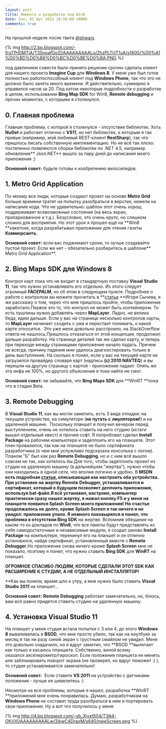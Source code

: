 ```yaml
---
layout: post
title: Немного о разработке под Win8
date: Sun, 01 Apr 2012 18:58:00 +0000
comments: true
---
```


На прошлой неделе после твита [@shwars](https://twitter.com/#!/shwars)

{% img  http://2.bp.blogspot.com/-fcsTfHDMTjA/T3SnoafGoZI/AAAAAAAAALo/ZhzPLTUT1uA/s1600/%D0%A1%D0%BD%D0%B8%D0%BC%D0%BE%D0%BA.PNG %} 

под давлением совести было принято решение срочно сделать клиент для нашего проекта **Imagine Cup** для **Windows 8**. У меня уже был готов полностью работоспособный клиент под **Windows Phone**, так что это не должно было занять много времени. И действительно, суммарно я управился часов за 20. Под катом некоторые подробности о разработке в целом, использовании **Bing Map SDK** for Win8, **Remote debugging** и прочих моментах, с которыми я столкнулся.

<!--more--> 

## 0. Главная проблема

Главная проблема, с которой я столкнулся - отсутствие библиотек. Хоть **NuGet** и работает отлично с **VS11**, но нет библиотек, к которым я так привык (например, мой любимый REST-клиент **RestSharp**), так что пришлось писать собственную имплементацию. Но не всё так плохо: постепенно появляются сборки библиотек по .NET 4.5, например обновление** Json.NET** вышло за пару дней до написания моего приложения :)

**Основной совет:** будьте готовы к изобретению велосипедов.

## 1. Metro Grid Application

По-моему все люди, которые создают проект на основе **Metro Grid** больше времени тратят на попытку разобраться в верстке, нежели на написание кода. Что не удивительно: шаблон этот очень хорош, поддерживает всевозможные состояния (на весь экран, припаркованное и т.д.). Безусловно, это очень круто, но слишком сложно для восприятия. Но этот урок я прошел ещё на **Win8 **хакатоне, когда разрабатывал приложение для чтения газеты **Коммерсантъ**.

**Основной совет:** если вас поджимают сроки, то лучше создавайте пустой проект. Если же нет - обязательно разберитесь в шаблоне** Metro Grid Application**.

## 2. Bing Maps SDK для Windows 8

Контрол карт пока что не входит в стандартную поставку **Visual Studio 11**, так что нужно устанавливать его отдельно. Из этого следует огромный **FACEPALM**, но об этом в следующем пункте. Подробнее о работе с контролом вы можете прочитать в **[статье](http://habrahabr.ru/post/139681/) **Игоря Сычева, я же расскажу о том, через что мне пришлось пройти, чтобы приложение заработало.Первое это то, что контрол <map> не может быть контейнером. То есть пушпины нужно добавлять через **MapLayer**. Ладно, не велика беда, идем дальше. Если у вас на странице несколько контролов карты, то **MapLayer** начинает сходить с ума и перестает понимать, к какой карте относится.  Это уже меня довольно расстроило, на StackOverflow ответа не нашлось.Пришлось отказаться от этой концепции, продолжил дальше разработку. На странице деталей так же сделал карту, и теперь при переходе между страницами приложение начало падать. Причем не всегда, причину падения мне удалось диагностировать только в день выступления. На сколько я понял, если у вас на текущей карте не загрузился провайдер словаря карт (надпись **(с) 2010 NAVTEQ**) и вы перешли на другую страницу с картой - приложение падает. Опять же эта инфа не 100%, но другого объяснения я пока найти не смог.

**Основной совет:** не забывайте, что **Bing Maps SDK** для **WinRT **пока что в стадии Beta. 

## 3. Remote Debugging

В **Visual Studio 11**, как вы могли заметить, есть 3 вида отладки: на текущем устройстве, на симуляторе (**не путать с эмулятором!**) и на удаленной машине.  Поскольку планшет я получил вечером перед выступлением, очень не хотелось ставить на него студию (кстати вышел отдельный квест) и прочий софт. Я попробовал сделал **Install Package** на рабочем компьютере и задеплоить его на планшете. Этот план провалился, так как на планшете не было сертификата разработчика (о чем мне услужливо подсказала консолька с логом). Планом "Б" был как раз **Remote Debugging**, но и с ним всё вышло совсем не так, как хотелось бы.Для того, чтобы задеплоить проект из студии на удаленную машину (в дальнейшем "жертва"), нужно чтобы они находились в одной сети, что вполне логично и удобно. В **MSDN **есть подробная [**статья**](http://msdn.microsoft.com/en-us/library/bt727f1t(v=vs.110).aspx), описывающая как настроить оба устройства. При установке на жертву **Remote Debugger**, устанавливается и сертификат, который в будущем позволяет деплоить приложения, используя bat-файл.Я всё установил, настроил, компьютер практически сразу нашел жертву, я нажал кнопку **F5** и у меня на планшете появился **Splash Screen** моего приложения! Но счастье продолжалось не долго, кроме **Splash Screen** я так ничего и не увидел: приложение упало. Я немного поковырялся и понял, что проблема в отсутствии** Bing SDK** на жертве. Вспомнив обещание на каком-то из докладов по **Win8**, что все пакеты будут представлять из себя самодостаточные и независимые модули, я создал заново **Install Package** на компьютере, перекинул его на планшет и он отлично установился, найдя сертификат, установленный вместе с **Remote Debugger**.Но приложение снова ничего кроме **Splash Screen** мне не показало, поэтому я понял, что нужно ставить **Bing SDK** для **WinRT** на планшет.

**ОГРОМНОЕ СПАСИБО ЛЮДЯМ, КОТОРЫЕ СДЕЛАЛИ ЭТОТ SDK КАК РАСШИРЕНИЕ К СТУДИИ, А НЕ ОТДЕЛЬНЫЙ ИНСТАЛЛЯТОР!**

**Как вы поняли, время шло к утру, а мне нужно было ставить **Visual Studio 2011** на планшет...

**Основной совет:** **Remote Debugging** работает замечательно, но, боюсь, вам всё равно придется ставить студию на удаленную машину.

## 4. Установка Visual Studio 11

На планшет у меня студия встала попытки с 3 или 4, до этого **Windows 8** вываливалась в **BSOD**, что мне просто убило, так как на ноутбуке за месяц я так ни разу синий экран с грустным смайлом не увидел. Меня это довольно озадачило, но я вдруг заметил, что **BSOD **вылетает как только я касаюсь планшета. Собственно, виной всему оказался акселерометр/гироскоп. Если положение планшета не менять или заблокировать поворот экрана (не проверял, но вдруг поможет :) ), то студия устанавливается замечательно!

**Основной совет:**  Если ставите **VS 2011** на устройство с датчиками положения - лучше не шевелитесь :)

Несмотря на все проблемы, которые я нашел, разработка **WinRT **приложений мне очень понравилась. Думаю, разработчикам на **Windows Phone** не составит труда разобраться в нем и портировать свои приложения. Ну а вот что получилось у меня:

{% img  http://4.bp.blogspot.com/-vb_Xiyxt504/T3ik4-OKVXI/AAAAAAAAALw/2ikwC4DraoM/s640/newScreen.png %} 
